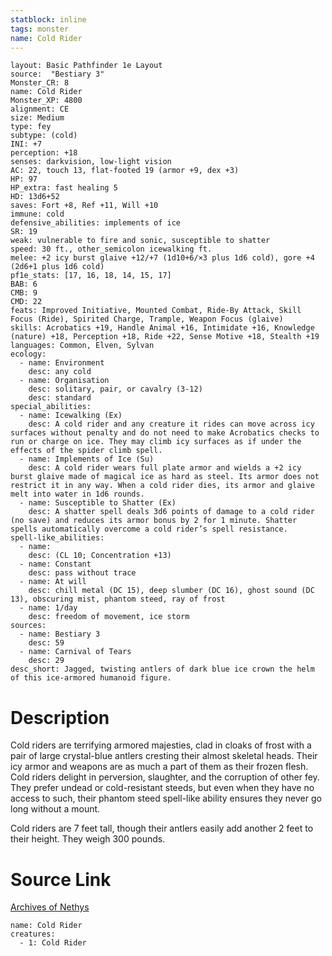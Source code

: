 ```yaml
---
statblock: inline
tags: monster
name: Cold Rider
---
```

```statblock
layout: Basic Pathfinder 1e Layout
source:  "Bestiary 3"
Monster_CR: 8
name: Cold Rider
Monster_XP: 4800
alignment: CE
size: Medium
type: fey
subtype: (cold)
INI: +7
perception: +18
senses: darkvision, low-light vision
AC: 22, touch 13, flat-footed 19 (armor +9, dex +3)
HP: 97
HP_extra: fast healing 5
HD: 13d6+52
saves: Fort +8, Ref +11, Will +10
immune: cold
defensive_abilities: implements of ice
SR: 19
weak: vulnerable to fire and sonic, susceptible to shatter
speed: 30 ft., other_semicolon icewalking ft.
melee: +2 icy burst glaive +12/+7 (1d10+6/×3 plus 1d6 cold), gore +4 (2d6+1 plus 1d6 cold)
pf1e_stats: [17, 16, 18, 14, 15, 17]
BAB: 6
CMB: 9
CMD: 22
feats: Improved Initiative, Mounted Combat, Ride-By Attack, Skill Focus (Ride), Spirited Charge, Trample, Weapon Focus (glaive)
skills: Acrobatics +19, Handle Animal +16, Intimidate +16, Knowledge (nature) +18, Perception +18, Ride +22, Sense Motive +18, Stealth +19
languages: Common, Elven, Sylvan
ecology:
  - name: Environment
    desc: any cold
  - name: Organisation
    desc: solitary, pair, or cavalry (3-12)
    desc: standard
special_abilities:
  - name: Icewalking (Ex)
    desc: A cold rider and any creature it rides can move across icy surfaces without penalty and do not need to make Acrobatics checks to run or charge on ice. They may climb icy surfaces as if under the effects of the spider climb spell.
  - name: Implements of Ice (Su)
    desc: A cold rider wears full plate armor and wields a +2 icy burst glaive made of magical ice as hard as steel. Its armor does not restrict it in any way. When a cold rider dies, its armor and glaive melt into water in 1d6 rounds.
  - name: Susceptible to Shatter (Ex)
    desc: A shatter spell deals 3d6 points of damage to a cold rider (no save) and reduces its armor bonus by 2 for 1 minute. Shatter spells automatically overcome a cold rider’s spell resistance.
spell-like_abilities:
  - name:
    desc: (CL 10; Concentration +13)
  - name: Constant
    desc: pass without trace
  - name: At will
    desc: chill metal (DC 15), deep slumber (DC 16), ghost sound (DC 13), obscuring mist, phantom steed, ray of frost
  - name: 1/day
    desc: freedom of movement, ice storm
sources:
  - name: Bestiary 3
    desc: 59
  - name: Carnival of Tears
    desc: 29
desc_short: Jagged, twisting antlers of dark blue ice crown the helm of this ice-armored humanoid figure.
```
# Description
Cold riders are terrifying armored majesties, clad in cloaks of frost with a pair of large crystal-blue antlers cresting their almost skeletal heads. Their icy armor and weapons are as much a part of them as their frozen flesh. Cold riders delight in perversion, slaughter, and the corruption of other fey. They prefer undead or cold-resistant steeds, but even when they have no access to such, their phantom steed spell-like ability ensures they never go long without a mount.

Cold riders are 7 feet tall, though their antlers easily add another 2 feet to their height. They weigh 300 pounds.
# Source Link
[Archives of Nethys](https://aonprd.com/MonsterDisplay.aspx?ItemName=Cold%20Rider)
```encounter-table
name: Cold Rider
creatures:
  - 1: Cold Rider
```
